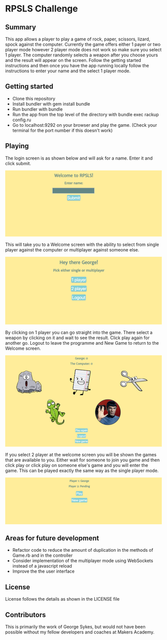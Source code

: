 RPSLS Challenge
==================

Summary
-------

This app allows a player to play a game of rock, paper, scissors, lizard, spock against the computer.
Currently the game offers either 1 payer or two player mode however 2 player mode does not work so make sure you select 1 player.
The computer randomly selects a weapon after you choose yours and the result will appear on the screen.
Follow the getting started instructions and then once you have the app running locally follow the instructions to enter your name and the select 1 player mode.

Getting started
---------------

* Clone this repository
* Install bundler with gem install bundle
* Run bundler with bundle
* Run the app from the top level of the directory with bundle exec rackup config.ru
* Go to localhost:9292 on your browser and play the game. (Check your terminal for the port number if this doesn't work)

Playing
-------

The login screen is as shown below and will ask for a name. Enter it and click submit.

![Alt text](/public/images/Login.png?raw=true "Login")

This will take you to a Welcome screen with the ability to select from single player against the computer or multiplayer against someone else.

![Alt text](/public/images/Welcome.png?raw=true "Welcome screen")

By clicking on 1 player you can go straight into the game. There select a weapon by clicking on it and wait to see the result. Click play again for another go. Logout to leave the programme and New Game to return to the Welcome screen.

![Alt text](/public/images/Single.png?raw=true "Single player")

If you select 2 player at the welcome screen you will be shown the games that are available to you. Either wait for someone to join you game and then click play or click play on someone else's game and you will enter the game. This can be played exactly the same way as the single player mode.

![Alt text](/public/images/Games.png?raw=true "Multiplayer games screen") 

Areas for future development
-----------------------------

* Refactor code to reduce the amount of duplication in the methods of Game.rb and in the controller
* Consider implementation of the multiplayer mode using WebSockets instead of a javascript reload
* Improve the the user interface

License
-------
License follows the details as shown in the LICENSE file

Contributors
------------
This is primarily the work of George Sykes, but would not have been possible without my fellow developers and coaches at Makers Academy.
